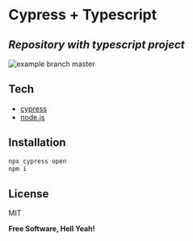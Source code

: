 # Cypress + Typescript
## _Repository with typescript project_

![example branch master](https://github.com/adriastephanie/cypress-typescript/actionsgit)

## Tech

- [cypress](https://www.cypress.io)
- [node.js](https://nodejs.org/en/)

## Installation

```sh
npx cypress open
npm i
```
## License

MIT

**Free Software, Hell Yeah!**